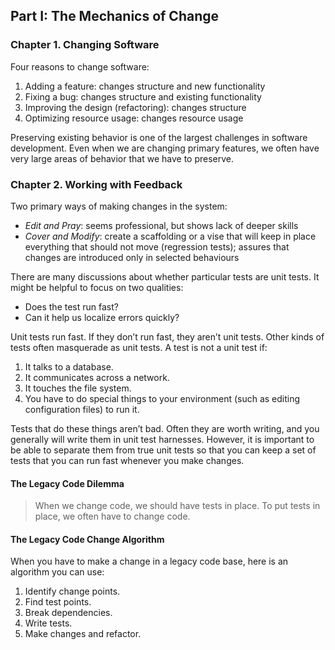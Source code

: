 ## Part I: The Mechanics of Change

### Chapter 1. Changing Software
Four reasons to change software:
1. Adding a feature: changes structure and new functionality
2. Fixing a bug: changes structure and existing functionality
3. Improving the design (refactoring): changes structure
4. Optimizing resource usage: changes resource usage

Preserving existing behavior is one of the largest challenges in software development.
Even when we are changing primary features, we often have very large areas of behavior that we have to preserve.  

### Chapter 2. Working with Feedback
Two primary ways of making changes in the system:
- *Edit and Pray*: seems professional, but shows lack of deeper skills
- *Cover and Modify*: create a scaffolding or a vise that will keep in place everything that should not move
  (regression tests); assures that changes are introduced only in selected behaviours

There are many discussions about whether particular tests are unit tests. It might be helpful to focus on two qualities:
- Does the test run fast?
- Can it help us localize errors quickly?

Unit tests run fast. If they don’t run fast, they aren’t unit tests. Other kinds of tests often masquerade as unit tests. 
A test is not a unit test if:
1. It talks to a database.
2. It communicates across a network.
3. It touches the file system.
4. You have to do special things to your environment (such as editing configuration files) to run it.

Tests that do these things aren’t bad. Often they are worth writing, and you generally will write them 
in unit test harnesses. However, it is important to be able to separate them from true unit tests 
so that you can keep a set of tests that you can run fast whenever you make changes.

#### The Legacy Code Dilemma
> When we change code, we should have tests in place. To put tests in place, we often have to change code.

#### The Legacy Code Change Algorithm
When you have to make a change in a legacy code base, here is an algorithm you can use:
1. Identify change points.
2. Find test points.
3. Break dependencies.
4. Write tests.
5. Make changes and refactor.
